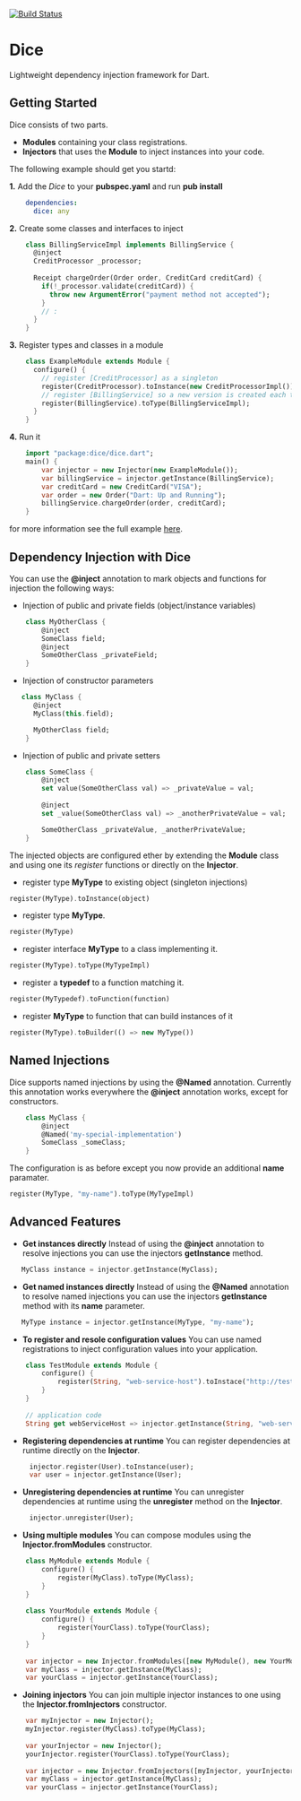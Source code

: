 [![Build Status](https://drone.io/github.com/ltackmann/dice/status.png)](https://drone.io/github.com/ltackmann/dice/latest)

# Dice
Lightweight dependency injection framework for Dart.

## Getting Started
Dice consists of two parts. 
 * **Modules** containing your class registrations.
 * **Injectors** that uses the **Module** to inject instances into your code. 
 
The following example should get you startd:

**1.** Add the *Dice* to your **pubspec.yaml** and run **pub install**
```yaml
    dependencies:
      dice: any
```

**2.** Create some classes and interfaces to inject
```dart
	class BillingServiceImpl implements BillingService {
	  @inject
	  CreditProcessor _processor;
	  
	  Receipt chargeOrder(Order order, CreditCard creditCard) {
	    if(!_processor.validate(creditCard)) {
	      throw new ArgumentError("payment method not accepted");
	    }
	    // :
	  }
	}
```

**3.** Register types and classes in a module
```dart
	class ExampleModule extends Module {
	  configure() {
	    // register [CreditProcessor] as a singleton
	    register(CreditProcessor).toInstance(new CreditProcessorImpl());
	    // register [BillingService] so a new version is created each time its requested
	    register(BillingService).toType(BillingServiceImpl);
	  }
	}
```

**4.** Run it
```dart
    import "package:dice/dice.dart";
	main() {
	  	var injector = new Injector(new ExampleModule());
	  	var billingService = injector.getInstance(BillingService);
	  	var creditCard = new CreditCard("VISA");
	  	var order = new Order("Dart: Up and Running");
	  	billingService.chargeOrder(order, creditCard);
	}
```

for more information see the full example [here](example/example_app.dart).

## Dependency Injection with Dice 
You can use the **@inject** annotation to mark objects and functions for injection the following ways:

 * Injection of public and private fields (object/instance variables)
```dart
    class MyOtherClass {
        @inject
      	SomeClass field;
      	@inject
      	SomeOtherClass _privateField;
   	}
```
  
 * Injection of constructor parameters 
```dart 
   class MyClass {
      @inject
      MyClass(this.field);

      MyOtherClass field;
    }
```
 
 * Injection of public and private setters 
```dart
    class SomeClass {
      	@inject
      	set value(SomeOtherClass val) => _privateValue = val;
      	
      	@inject
      	set _value(SomeOtherClass val) => _anotherPrivateValue = val;

      	SomeOtherClass _privateValue, _anotherPrivateValue;
    }
```

The injected objects are configured ether by extending the **Module** class and using one its *register* functions or directly on the **Injector**.

 * register type **MyType** to existing object (singleton injections)
```dart
register(MyType).toInstance(object)
```

 * register type **MyType**.
```dart
register(MyType)
```

 * register interface **MyType** to a class implementing it.
```dart
register(MyType).toType(MyTypeImpl)
```

 * register a **typedef** to a function matching it.
```dart
register(MyTypedef).toFunction(function)
```

 * register **MyType** to function that can build instances of it
```dart
register(MyType).toBuilder(() => new MyType())
``` 


## Named Injections
Dice supports named injections by using the **@Named** annotation. Currently this annotation 
works everywhere the **@inject** annotation works, except for constructors. 

```dart
    class MyClass {
      	@inject
      	@Named('my-special-implementation')
      	SomeClass _someClass;
   	}
```

The configuration is as before except you now provide an additional **name** paramater.

```dart
register(MyType, "my-name").toType(MyTypeImpl)
```


## Advanced Features
 * **Get instances directly** Instead of using the **@inject** annotation to resolve injections you can use the injectors **getInstance** method.
```dart
   MyClass instance = injector.getInstance(MyClass);
```

 * **Get named instances directly** Instead of using the **@Named** annotation to resolve named injections you can use the injectors **getInstance** method with its **name** parameter. 
```dart
   MyType instance = injector.getInstance(MyType, "my-name");
```

 * **To register and resole configuration values** You can use named registrations to inject configuration values into your application.
```dart
	class TestModule extends Module {
    	configure() {
			register(String, "web-service-host").toInstace("http://test-service.name");
		}
	}
	
	// application code
	String get webServiceHost => injector.getInstance(String, "web-service-host");
``` 

 * **Registering dependencies at runtime** You can register dependencies at runtime directly on the **Injector**.
```dart
	 injector.register(User).toInstance(user);
	 var user = injector.getInstance(User);
``` 

 * **Unregistering dependencies at runtime** You can unregister dependencies at runtime using the **unregister** method on the **Injector**.
```dart
	 injector.unregister(User);
``` 

 * **Using multiple modules** You can compose modules using the **Injector.fromModules** constructor.
```dart
	class MyModule extends Module {
    	configure() {
			register(MyClass).toType(MyClass);
		}
	}
	
	class YourModule extends Module {
    	configure() {
			register(YourClass).toType(YourClass);
		}
	}
	
	var injector = new Injector.fromModules([new MyModule(), new YourModule()]);
	var myClass = injector.getInstance(MyClass);
	var yourClass = injector.getInstance(YourClass);
```
 
 * **Joining injectors** You can join multiple injector instances to one using the **Injector.fromInjectors** constructor.
```dart
	var myInjector = new Injector();
	myInjector.register(MyClass).toType(MyClass);
	
	var yourInjector = new Injector();
	yourInjector.register(YourClass).toType(YourClass);
	
	var injector = new Injector.fromInjectors([myInjector, yourInjector]);
	var myClass = injector.getInstance(MyClass);
	var yourClass = injector.getInstance(YourClass);
```
 

